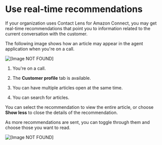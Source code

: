 # Use real\-time recommendations<a name="use-realtime-recommendations"></a>

If your organization uses Contact Lens for Amazon Connect, you may get real\-time recommendations that point you to information related to the current conversation with the customer\. 

The following image shows how an article may appear in the agent application when you're on a call\. 

![\[Image NOT FOUND\]](http://docs.aws.amazon.com/connect/latest/adminguide/images/wisdom-concepts-intro2.png)

1. You're on a call\.

1. The **Customer profile** tab is available\.

1. You can have multiple articles open at the same time\.

1. You can search for articles\.

You can select the recommendation to view the entire article, or choose **Show less** to close the details of the recommendation\. 

As more recommendations are sent, you can toggle through them and choose those you want to read\.

![\[Image NOT FOUND\]](http://docs.aws.amazon.com/connect/latest/adminguide/images/wisdom-show-less.png)